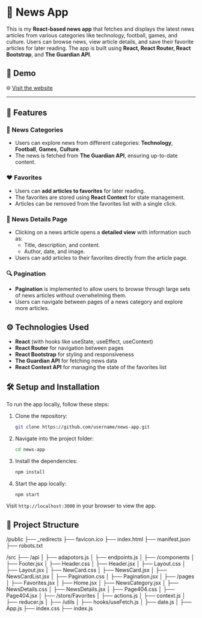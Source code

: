 # 📰 News App

This is my **React-based news app** that fetches and displays the latest news articles from various categories like technology, football, games, and culture. Users can browse news, view article details, and save their favorite articles for later reading. The app is built using **React, React Router, React Bootstrap**, and **The Guardian API**.

## 🌟 Demo

🌐 [Visit the website](#)

---

## 🚀 Features

### 📰 News Categories

- Users can explore news from different categories: **Technology**, **Football**, **Games**, **Culture**.
- The news is fetched from **The Guardian API**, ensuring up-to-date content.

### ❤️ Favorites

- Users can **add articles to favorites** for later reading.
- The favorites are stored using **React Context** for state management.
- Articles can be removed from the favorites list with a single click.

### 📜 News Details Page

- Clicking on a news article opens a **detailed view** with information such as:
  - Title, description, and content.
  - Author, date, and image.
- Users can add articles to their favorites directly from the article page.

### 🔍 Pagination

- **Pagination** is implemented to allow users to browse through large sets of news articles without overwhelming them.
- Users can navigate between pages of a news category and explore more articles.

## ⚙️ Technologies Used

- **React** (with hooks like useState, useEffect, useContext)
- **React Router** for navigation between pages
- **React Bootstrap** for styling and responsiveness
- **The Guardian API** for fetching news data
- **React Context API** for managing the state of the favorites list

## 🛠️ Setup and Installation

To run the app locally, follow these steps:

1. Clone the repository:

   ```bash
   git clone https://github.com/username/news-app.git
   ```

2. Navigate into the project folder:

   ```bash
   cd news-app
   ```

3. Install the dependencies:

   ```bash
   npm install
   ```

4. Start the app locally:
   ```bash
   npm start
   ```

Visit `http://localhost:3000` in your browser to view the app.

## 📂 Project Structure

/public
├── \_redirects
├── favicon.ico
├── index.html
├── manifest.json
├── robots.txt

/src
├── /api
│ ├── adapotors.js
│ ├── endpoints.js
│
├── /components
│ ├── Footer.jsx
│ ├── Header.css
│ ├── Header.jsx
│ ├── Layout.css
│ ├── Layout.jsx
│ ├── NewCard.css
│ ├── NewsCard.jsx
│ ├── NewsCardList.jsx
│ ├── Pagination.css
│ ├── Pagination.jsx
│
├── /pages
│ ├── Favorites.jsx
│ ├── Home.jsx
│ ├── NewsCategory.jsx
│ ├── NewsDetails.css
│ ├── NewsDetails.jsx
│ ├── Page404.css
│ ├── Page404.jsx
│
├── /store/Favorites
│ ├── actions.js
│ ├── context.js
│ ├── reducer.js
│
├── /utils
│ ├── hooks/useFetch.js
│ ├── date.js
│
├── App.js
├── index.css
├── index.js

